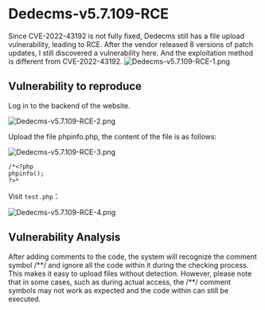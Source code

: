 
# Dedecms-v5.7.109-RCE

Since CVE-2022-43192 is not fully fixed, Dedecms still has a file upload vulnerability, leading to RCE.
After the vendor released 8 versions of patch updates, I still discovered a vulnerability here.
And the exploitation method is different from CVE-2022-43192.
![Dedecms-v5.7.109-RCE-1.png](https://github.com/MentalityXt/Dedecms-v5.7.109-RCE/blob/main/Dedecms-v5.7.109-RCE-1.png)

## Vulnerability to reproduce
Log in to the backend of the website.

![Dedecms-v5.7.109-RCE-2.png](https://github.com/MentalityXt/Dedecms-v5.7.109-RCE/blob/main/Dedecms-v5.7.109-RCE-2.png)

Upload the file phpinfo.php, the content of the file is as follows:

![Dedecms-v5.7.109-RCE-3.png](https://github.com/MentalityXt/Dedecms-v5.7.109-RCE/blob/main/Dedecms-v5.7.109-RCE-3.png)

```
/*<?php
phpinfo();
?>*
```

Visit `test.php`：

![Dedecms-v5.7.109-RCE-4.png](https://github.com/MentalityXt/Dedecms-v5.7.109-RCE/blob/main/Dedecms-v5.7.109-RCE-4.png)

## Vulnerability Analysis

After adding comments to the code, the system will recognize the comment symbol /\*\*/ and ignore all the code within it during the checking process. This makes it easy to upload files without detection. However, please note that in some cases, such as during actual access, the /\*\*/ comment symbols may not work as expected and the code within can still be executed.
